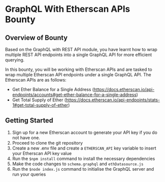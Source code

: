 # GraphQL With Etherscan APIs Bounty

## Overview of Bounty
Based on the GraphQL with REST API module, you have learnt how to wrap multiple REST API endpoints into a single GraphQL API for more efficient querying. 

In this bounty, you will be working with Etherscan APIs and are tasked to wrap multiple Etherscan API endpoints under a single GraphQL API. The Etherscan APIs are as follows:

- Get Ether Balance for a Single Address (https://docs.etherscan.io/api-endpoints/accounts#get-ether-balance-for-a-single-address)
- Get Total Supply of Ether (https://docs.etherscan.io/api-endpoints/stats-1#get-total-supply-of-ether) 

## Getting Started
1. Sign up for a new Etherscan account to generate your API key if you do not have one. 
2. Proceed to clone the git repository 
3. Create a new .env file and create a `ETHERSCAN_API` key variable to insert your Etherscan API key value
4. Run the `$npm install` command to install the necessary dependencies
5. Make the code changes to `schema.graphql` and `ethDatasource.js`
6. Run the `$node index.js` command to initialise the GraphQL server and run your queries
